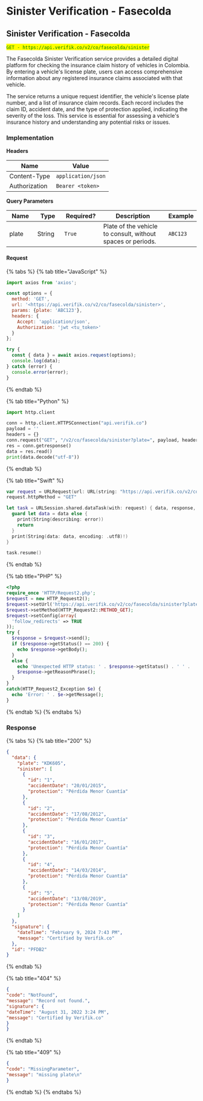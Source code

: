 # Sinister Verification - Fasecolda

## Sinister Verification - Fasecolda

<mark style="color:green;">`GET - https://api.verifik.co/v2/co/fasecolda/sinister`</mark>

The Fasecolda Sinister Verification service provides a detailed digital platform for checking the insurance claim history of vehicles in Colombia. By entering a vehicle's license plate, users can access comprehensive information about any registered insurance claims associated with that vehicle.

The service returns a unique request identifier, the vehicle's license plate number, and a list of insurance claim records. Each record includes the claim ID, accident date, and the type of protection applied, indicating the severity of the loss. This service is essential for assessing a vehicle's insurance history and understanding any potential risks or issues.

### Implementation

**Headers**

| Name          | Value              |
| ------------- | ------------------ |
| Content-Type  | `application/json` |
| Authorization | `Bearer <token>`   |

**Query Parameters**

<table><thead><tr><th width="92">Name</th><th width="84">Type</th><th width="110">Required?</th><th width="335">Description</th><th>Example</th></tr></thead><tbody><tr><td>plate</td><td>String</td><td><code>True</code></td><td>Plate of the vehicle to consult, without spaces or periods.</td><td><code>ABC123</code></td></tr></tbody></table>

#### Request

{% tabs %}
{% tab title="JavaScript" %}

```javascript
import axios from 'axios';

const options = {
  method: 'GET',
  url: '<https://api.verifik.co/v2/co/fasecolda/sinister>',
  params: {plate: 'ABC123'},
  headers: {
    Accept: 'application/json',
    Authorization: 'jwt <tu_token>'
  }
};

try {
  const { data } = await axios.request(options);
  console.log(data);
} catch (error) {
  console.error(error);
}
```

{% endtab %}

{% tab title="Python" %}

```python
import http.client

conn = http.client.HTTPSConnection("api.verifik.co")
payload = ''
headers = {}
conn.request("GET", "/v2/co/fasecolda/sinister?plate=", payload, headers)
res = conn.getresponse()
data = res.read()
print(data.decode("utf-8"))
```

{% endtab %}

{% tab title="Swift" %}

```swift
var request = URLRequest(url: URL(string: "https://api.verifik.co/v2/co/fasecolda/sinister?plate=")!,timeoutInterval: Double.infinity)
request.httpMethod = "GET"

let task = URLSession.shared.dataTask(with: request) { data, response, error in 
  guard let data = data else {
    print(String(describing: error))
    return
  }
  print(String(data: data, encoding: .utf8)!)
}

task.resume()

```

{% endtab %}

{% tab title="PHP" %}

```php
<?php
require_once 'HTTP/Request2.php';
$request = new HTTP_Request2();
$request->setUrl('https://api.verifik.co/v2/co/fasecolda/sinister?plate=');
$request->setMethod(HTTP_Request2::METHOD_GET);
$request->setConfig(array(
  'follow_redirects' => TRUE
));
try {
  $response = $request->send();
  if ($response->getStatus() == 200) {
    echo $response->getBody();
  }
  else {
    echo 'Unexpected HTTP status: ' . $response->getStatus() . ' ' .
    $response->getReasonPhrase();
  }
}
catch(HTTP_Request2_Exception $e) {
  echo 'Error: ' . $e->getMessage();
}
```

{% endtab %}
{% endtabs %}

### **Response**

{% tabs %}
{% tab title="200" %}

```json
{
  "data": {
    "plate": "KDK605",
    "sinister": [
      {
        "id": "1",
        "accidentDate": "20/01/2015",
        "protection": "Pérdida Menor Cuantía"
      },
      {
        "id": "2",
        "accidentDate": "17/08/2012",
        "protection": "Pérdida Menor Cuantía"
      },
      {
        "id": "3",
        "accidentDate": "16/01/2017",
        "protection": "Pérdida Menor Cuantía"
      },
      {
        "id": "4",
        "accidentDate": "14/03/2014",
        "protection": "Pérdida Menor Cuantía"
      },
      {
        "id": "5",
        "accidentDate": "13/08/2019",
        "protection": "Pérdida Menor Cuantía"
      }
    ]
  },
  "signature": {
    "dateTime": "February 9, 2024 7:43 PM",
    "message": "Certified by Verifik.co"
  },
  "id": "PFDB2"
}
```

{% endtab %}

{% tab title="404" %}

```json
{
"code": "NotFound",
"message": "Record not found.",
"signature": {
"dateTime": "August 31, 2022 3:24 PM",
"message": "Certified by Verifik.co"
}
}
```

{% endtab %}

{% tab title="409" %}

```json
{
"code": "MissingParameter",
"message": "missing plate\n"
}
```

{% endtab %}
{% endtabs %}
